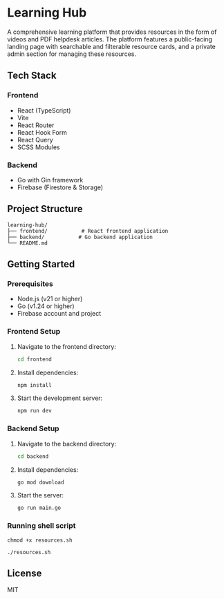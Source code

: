 # Learning Hub

A comprehensive learning platform that provides resources in the form of videos and PDF helpdesk articles. The platform features a public-facing landing page with searchable and filterable resource cards, and a private admin section for managing these resources.

## Tech Stack

### Frontend
- React (TypeScript)
- Vite
- React Router
- React Hook Form
- React Query
- SCSS Modules

### Backend
- Go with Gin framework
- Firebase (Firestore & Storage)

## Project Structure

```
learning-hub/
├── frontend/           # React frontend application
├── backend/           # Go backend application
└── README.md
```

## Getting Started

### Prerequisites
- Node.js (v21 or higher)
- Go (v1.24 or higher)
- Firebase account and project

### Frontend Setup
1. Navigate to the frontend directory:
   ```bash
   cd frontend
   ```
2. Install dependencies:
   ```bash
   npm install
   ```
3. Start the development server:
   ```bash
   npm run dev
   ```

### Backend Setup
1. Navigate to the backend directory:
   ```bash
   cd backend
   ```
2. Install dependencies:
   ```bash
   go mod download
   ```
3. Start the server:
   ```bash
   go run main.go
   ```

### Running shell script

```shell
chmod +x resources.sh

./resources.sh
```

## License

MIT 